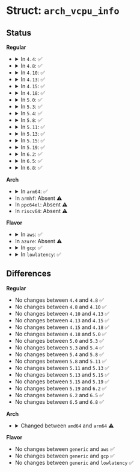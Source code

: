 # Struct: <code>arch_vcpu_info</code>

## Status
<b>Regular</b>
<ul>
<li>
<details>
<summary>In <code>4.4</code>: ✅</summary>

```c
struct arch_vcpu_info {
    long unsigned int cr2;
    long unsigned int pad;
};
```
</details>
</li>
<li>
<details>
<summary>In <code>4.8</code>: ✅</summary>

```c
struct arch_vcpu_info {
    long unsigned int cr2;
    long unsigned int pad;
};
```
</details>
</li>
<li>
<details>
<summary>In <code>4.10</code>: ✅</summary>

```c
struct arch_vcpu_info {
    long unsigned int cr2;
    long unsigned int pad;
};
```
</details>
</li>
<li>
<details>
<summary>In <code>4.13</code>: ✅</summary>

```c
struct arch_vcpu_info {
    long unsigned int cr2;
    long unsigned int pad;
};
```
</details>
</li>
<li>
<details>
<summary>In <code>4.15</code>: ✅</summary>

```c
struct arch_vcpu_info {
    long unsigned int cr2;
    long unsigned int pad;
};
```
</details>
</li>
<li>
<details>
<summary>In <code>4.18</code>: ✅</summary>

```c
struct arch_vcpu_info {
    long unsigned int cr2;
    long unsigned int pad;
};
```
</details>
</li>
<li>
<details>
<summary>In <code>5.0</code>: ✅</summary>

```c
struct arch_vcpu_info {
    long unsigned int cr2;
    long unsigned int pad;
};
```
</details>
</li>
<li>
<details>
<summary>In <code>5.3</code>: ✅</summary>

```c
struct arch_vcpu_info {
    long unsigned int cr2;
    long unsigned int pad;
};
```
</details>
</li>
<li>
<details>
<summary>In <code>5.4</code>: ✅</summary>

```c
struct arch_vcpu_info {
    long unsigned int cr2;
    long unsigned int pad;
};
```
</details>
</li>
<li>
<details>
<summary>In <code>5.8</code>: ✅</summary>

```c
struct arch_vcpu_info {
    long unsigned int cr2;
    long unsigned int pad;
};
```
</details>
</li>
<li>
<details>
<summary>In <code>5.11</code>: ✅</summary>

```c
struct arch_vcpu_info {
    long unsigned int cr2;
    long unsigned int pad;
};
```
</details>
</li>
<li>
<details>
<summary>In <code>5.13</code>: ✅</summary>

```c
struct arch_vcpu_info {
    long unsigned int cr2;
    long unsigned int pad;
};
```
</details>
</li>
<li>
<details>
<summary>In <code>5.15</code>: ✅</summary>

```c
struct arch_vcpu_info {
    long unsigned int cr2;
    long unsigned int pad;
};
```
</details>
</li>
<li>
<details>
<summary>In <code>5.19</code>: ✅</summary>

```c
struct arch_vcpu_info {
    long unsigned int cr2;
    long unsigned int pad;
};
```
</details>
</li>
<li>
<details>
<summary>In <code>6.2</code>: ✅</summary>

```c
struct arch_vcpu_info {
    long unsigned int cr2;
    long unsigned int pad;
};
```
</details>
</li>
<li>
<details>
<summary>In <code>6.5</code>: ✅</summary>

```c
struct arch_vcpu_info {
    long unsigned int cr2;
    long unsigned int pad;
};
```
</details>
</li>
<li>
<details>
<summary>In <code>6.8</code>: ✅</summary>

```c
struct arch_vcpu_info {
    long unsigned int cr2;
    long unsigned int pad;
};
```
</details>
</li>
</ul>
<b>Arch</b>
<ul>
<li>
<details>
<summary>In <code>arm64</code>: ✅</summary>

```c
struct arch_vcpu_info {
};
```
</details>
</li>
<li>
In <code>armhf</code>: Absent ⚠️
</li>
<li>
In <code>ppc64el</code>: Absent ⚠️
</li>
<li>
In <code>riscv64</code>: Absent ⚠️
</li>
</ul>
<b>Flavor</b>
<ul>
<li>
<details>
<summary>In <code>aws</code>: ✅</summary>

```c
struct arch_vcpu_info {
    long unsigned int cr2;
    long unsigned int pad;
};
```
</details>
</li>
<li>
In <code>azure</code>: Absent ⚠️
</li>
<li>
<details>
<summary>In <code>gcp</code>: ✅</summary>

```c
struct arch_vcpu_info {
    long unsigned int cr2;
    long unsigned int pad;
};
```
</details>
</li>
<li>
<details>
<summary>In <code>lowlatency</code>: ✅</summary>

```c
struct arch_vcpu_info {
    long unsigned int cr2;
    long unsigned int pad;
};
```
</details>
</li>
</ul>

## Differences
<b>Regular</b>
<ul>
<li>
No changes between <code>4.4</code> and <code>4.8</code> ✅
</li>
<li>
No changes between <code>4.8</code> and <code>4.10</code> ✅
</li>
<li>
No changes between <code>4.10</code> and <code>4.13</code> ✅
</li>
<li>
No changes between <code>4.13</code> and <code>4.15</code> ✅
</li>
<li>
No changes between <code>4.15</code> and <code>4.18</code> ✅
</li>
<li>
No changes between <code>4.18</code> and <code>5.0</code> ✅
</li>
<li>
No changes between <code>5.0</code> and <code>5.3</code> ✅
</li>
<li>
No changes between <code>5.3</code> and <code>5.4</code> ✅
</li>
<li>
No changes between <code>5.4</code> and <code>5.8</code> ✅
</li>
<li>
No changes between <code>5.8</code> and <code>5.11</code> ✅
</li>
<li>
No changes between <code>5.11</code> and <code>5.13</code> ✅
</li>
<li>
No changes between <code>5.13</code> and <code>5.15</code> ✅
</li>
<li>
No changes between <code>5.15</code> and <code>5.19</code> ✅
</li>
<li>
No changes between <code>5.19</code> and <code>6.2</code> ✅
</li>
<li>
No changes between <code>6.2</code> and <code>6.5</code> ✅
</li>
<li>
No changes between <code>6.5</code> and <code>6.8</code> ✅
</li>
</ul>
<b>Arch</b>
<ul>
<li>
<details>
<summary>Changed between <code>amd64</code> and <code>arm64</code> ⚠️</summary>
<ul>
<li>
<b>Field removed. </b>
<code>long unsigned int cr2</code>
</li>
<li>
<b>Field removed. </b>
<code>long unsigned int pad</code>
</li>
</ul>
</details>
</li>
</ul>
<b>Flavor</b>
<ul>
<li>
No changes between <code>generic</code> and <code>aws</code> ✅
</li>
<li>
No changes between <code>generic</code> and <code>gcp</code> ✅
</li>
<li>
No changes between <code>generic</code> and <code>lowlatency</code> ✅
</li>
</ul>
